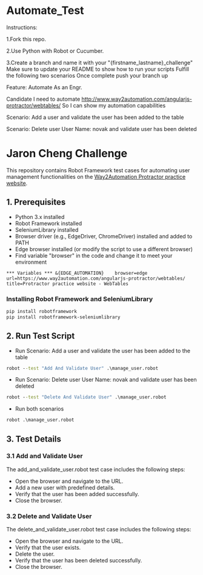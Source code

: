 # Automate_Test
Instructions:

1.Fork this repo.

2.Use Python with Robot or Cucumber.

3.Create a branch and name it with your "{firstname_lastname}_challenge" Make sure to update your README to show how to run your scripts Fulfill the following two scenarios Once complete push your branch up

Feature: Automate As an Engr. 

Candidate I need to automate http://www.way2automation.com/angularjs-protractor/webtables/ So I can show my automation capabilities

Scenario: Add a user and validate the user has been added to the table

Scenario: Delete user User Name: novak and validate user has been deleted


# Jaron Cheng Challenge

This repository contains Robot Framework test cases for automating user management functionalities on the [Way2Automation Protractor practice website](https://www.way2automation.com/angularjs-protractor/webtables/).

## 1. Prerequisites

- Python 3.x installed
- Robot Framework installed
- SeleniumLibrary installed
- Browser driver (e.g., EdgeDriver, ChromeDriver) installed and added to PATH
- Edge browser installed (or modify the script to use a different browser)
- Find variable "browser" in the code and change it to meet your environment  

`
*** Variables ***
&{EDGE_AUTOMATION}    browser=edge    url=https://www.way2automation.com/angularjs-protractor/webtables/    title=Protractor practice website - WebTables
`

### Installing Robot Framework and SeleniumLibrary

```bash
pip install robotframework
pip install robotframework-seleniumlibrary
```

## 2. Run Test Script

* Run Scenario: Add a user and validate the user has been added to the table

```cmd
robot --test "Add And Validate User" .\manage_user.robot
```

* Run Scenario: Delete user User Name: novak and validate user has been deleted

```cmd
robot --test "Delete And Validate User" .\manage_user.robot
```

* Run both scenarios

```cmd
robot .\manage_user.robot
```

## 3. Test Details

### 3.1 Add and Validate User
The add_and_validate_user.robot test case includes the following steps:
- Open the browser and navigate to the URL.
- Add a new user with predefined details.
- Verify that the user has been added successfully.
- Close the browser.

### 3.2 Delete and Validate User
The delete_and_validate_user.robot test case includes the following steps:
- Open the browser and navigate to the URL.
- Verify that the user exists.
- Delete the user.
- Verify that the user has been deleted successfully.
- Close the browser.

